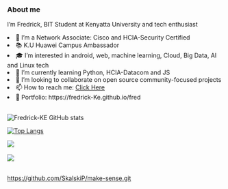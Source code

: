 ### About me
<p>I’m Fredrick, BIT Student at Kenyatta University and tech enthusiast</p>
<li>🔭 I’m a Network Associate: Cisco and HCIA-Security Certified</li>
<li>📚 K.U Huawei  Campus Ambassador
<li>🎓 I’m interested in android, web, machine learning, Cloud, Big Data, AI and Linux tech</li> 
<li>🌱 I’m currently learning Python, HCIA-Datacom and JS</li>
<li>💼 I’m looking to collaborate on open source community-focused projects</li>
<li>📫 How to reach me: <a href ="https://fredrick-Ke.github.io/fred">Click Here</a></li>
<li>👀 Portfolio: https://fredrick-Ke.github.io/fred</li><br>




![Fredrick-KE GitHub stats](https://github-readme-stats.vercel.app/api?username=Fredrick-KE&theme=maroongold&show_icons=true)

[![Top Langs](https://github-readme-stats.vercel.app/api/top-langs/?username=Fredrick-KE&theme=omni&layout=compact)](https://github.com/Fredrick-KE/github-readme-stats)

<a href="https://github.com/anuraghazra/github-readme-stats">
  <img align="center" src="https://github-readme-stats.vercel.app/api/pin/?username=anuraghazra&theme=gruvbox_light&repo=github-readme-stats" />
</a><br>
<a href="https://github.com/anuraghazra/Convoychat"><br>
  <img align="center" src="https://github-readme-stats.vercel.app/api/pin/?username=anuraghazra&theme=highcontrast&repo=Convoychat" />
</a><br><br>


https://github.com/SkalskiP/make-sense.git
